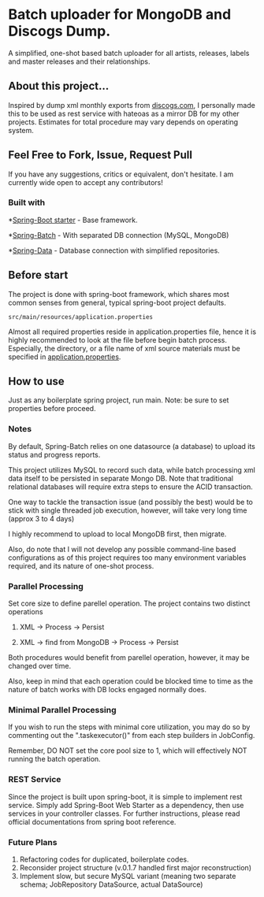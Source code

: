 # Batch uploader for MongoDB and Discogs Dump.
A simplified, one-shot based batch uploader for all artists, releases, labels and master releases and their relationships.

## About this project...
Inspired by dump xml monthly exports from [discogs.com](https://www.discogs.com), I personally made this to be used as rest service with hateoas as a mirror DB for my other projects. 
Estimates for total procedure may vary depends on operating system.

## Feel Free to Fork, Issue, Request Pull
If you have any suggestions, critics or equivalent, don't hesitate.
I am currently wide open to accept any contributors!

### Built with
*[Spring-Boot starter](https://spring.io/projects/spring-boot) - Base framework.

*[Spring-Batch](https://spring.io/projects/spring-batch) - With separated DB connection (MySQL, MongoDB)

*[Spring-Data](https://spring.io/projects/spring-data) - Database connection with simplified repositories.

## Before start
The project is done with spring-boot framework, which shares most common senses from
general, typical spring-boot project defaults.
```
src/main/resources/application.properties
```
Almost all required properties reside in application.properties file, hence it is
highly recommended to look at the file before begin batch process. Especially, the directory, or a file name of xml source materials must be specified in [application.properties](https://raw.githubusercontent.com/sehy0121/dump-db-mgmt-mongodb/master/src/main/resources/application.properties).

## How to use
Just as any boilerplate spring project, run main.
Note: be sure to set properties before proceed.

### Notes
By default, Spring-Batch relies on one datasource (a database) to upload its status and progress reports.

This project utilizes MySQL to record such data, while batch processing xml data itself to be persisted in separate Mongo DB. Note that traditional relational databases will require extra steps to ensure the ACID transaction.

One way to tackle the transaction issue (and possibly the best) would be to stick with single threaded job execution, however, will take very long time (approx 3 to 4 days)

I highly recommend to upload to local MongoDB first, then migrate.

Also, do note that I will not develop any possible command-line based configurations as of this project requires too many environment variables required, and its nature of one-shot process.
  
### Parallel Processing
Set core size to define parellel operation.
The project contains two distinct operations

1. XML -> Process -> Persist

2. XML -> find from MongoDB -> Process -> Persist

Both procedures would benefit from parellel operation, however, it may be changed over time.

Also, keep in mind that each operation could be blocked time to time as the nature of batch works with DB locks engaged normally does.

### Minimal Parallel Processing
If you wish to run the steps with minimal core utilization, you may do so by commenting out the ".taskexecutor()" from each step builders in JobConfig.

Remember, DO NOT set the core pool size to 1, which will effectively NOT running the batch operation.

### REST Service
Since the project is built upon spring-boot, it is simple to implement rest service.
Simply add Spring-Boot Web Starter as a dependency, then use services in your controller classes.
For further instructions, please read official documentations from spring boot reference.

### Future Plans
1. Refactoring codes for duplicated, boilerplate codes.
2. Reconsider project structure (v.0.1.7 handled first major reconstruction)
3. Implement slow, but secure MySQL variant (meaning two separate schema; JobRepository DataSource, actual DataSource)
